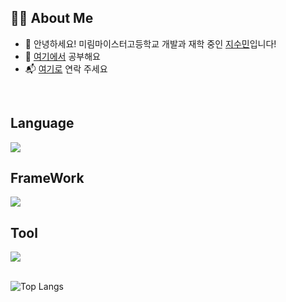 <h2 align="left">👨‍💻 About Me</h2>

- 👋 안녕하세요! 미림마이스터고등학교 개발과 재학 중인 [지수민](https://instagram.com/izowuiw)입니다!
- 📑 [여기에서](https://velog.io/@cuzurmyhabit/posts) 공부해요
- 📬 [여기로](mailto:s2472@e-mirim.hs.kr) 연락 주세요

<br>

## Language
<div style="text-align: left;">
    <img src="https://skillicons.dev/icons?i=java,html,css,js,dart" />
</div>

## FrameWork
<div style="text-align: left;">
    <img src="https://skillicons.dev/icons?i=spring,react,flutter" />
</div>

## Tool
<div style="text-align: left;">
    <img src="https://skillicons.dev/icons?i=eclipse,idea,vscode,github,figma,discord" />
</div>

<br>

![Top Langs](https://github-readme-stats.vercel.app/api/top-langs/?username=cuzurmyhabit&layout=compact)
